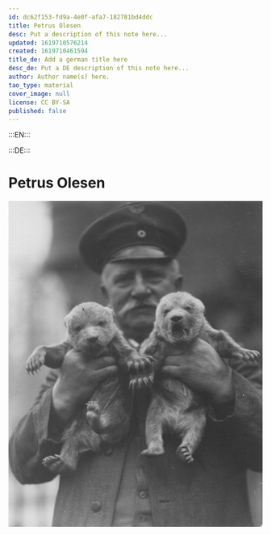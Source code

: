 ```yaml
---
id: dc62f153-fd9a-4e0f-afa7-182781bd4ddc
title: Petrus Olesen
desc: Put a description of this note here...
updated: 1619710576214
created: 1619710461594
title_de: Add a german title here
desc_de: Put a DE description of this note here...
author: Author name(s) here.
tao_type: material
cover_image: null
license: CC BY-SA
published: false
---
```


:::EN:::



:::DE:::

# Petrus Olesen

![Zoopfleger Petrus Olesen mit Bärenjungen auf dem Arm](images\cmw\Olesen-bears.jpg)

